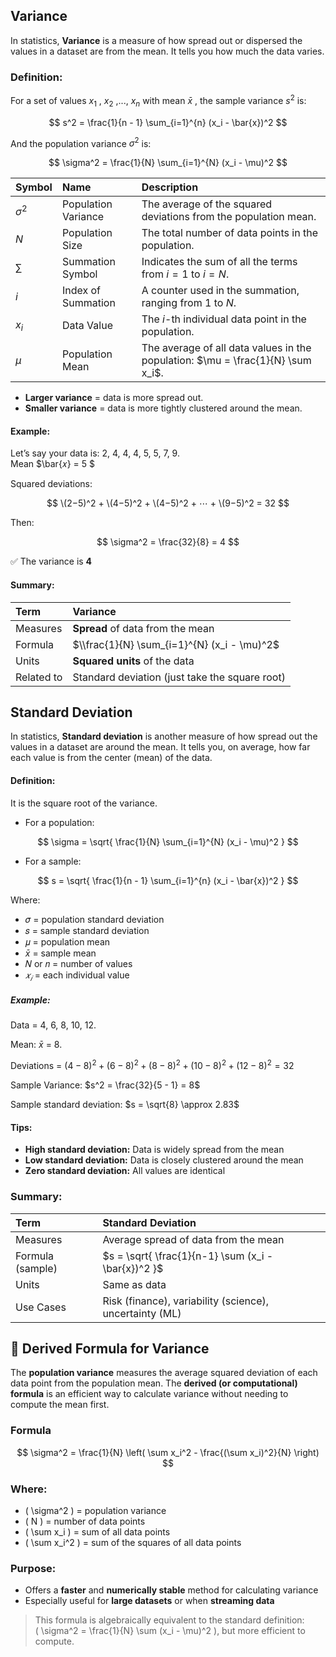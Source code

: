 ## Variance
In statistics, **Variance** is a measure of how spread out or dispersed the values in a dataset are from the mean. It tells you how much the data varies.

### Definition:
For a set of values $x_1$ , $x_2$ ,..., $x_n$  with mean $\bar{x}$ , the sample variance $s^2$ is:

$$
s^2 = \frac{1}{n - 1} \sum_{i=1}^{n} (x_i - \bar{x})^2
$$


And the population variance $\sigma^2$ is:  

$$
\sigma^2 = \frac{1}{N} \sum_{i=1}^{N} (x_i - \mu)^2
$$  

| Symbol     | Name                | Description                                                                     |
| :--------- | :------------------ | :------------------------------------------------------------------------------ |
| $\sigma^2$ | Population Variance | The average of the squared deviations from the population mean.                 |
| $N$        | Population Size     | The total number of data points in the population.                              |
| $\sum$     | Summation Symbol    | Indicates the sum of all the terms from $i = 1$ to $i = N$.                     |
| $i$        | Index of Summation  | A counter used in the summation, ranging from 1 to $N$.                         |
| $x_i$      | Data Value          | The $i$-th individual data point in the population.                             |
| $\mu$      | Population Mean     | The average of all data values in the population: $\mu = \frac{1}{N} \sum x_i$. |

- **Larger variance** = data is more spread out.
- **Smaller variance** = data is more tightly clustered around the mean.

#### Example:
Let’s say your data is: 2, 4, 4, 4, 5, 5, 7, 9.  
Mean $\bar{𝑥} = 5 $  

Squared deviations:  

$$
\(2−5)^2 + \(4−5)^2 + \(4−5)^2 + ⋯ + \(9−5)^2 = 32
$$  

Then:  

$$
\sigma^2 = \frac{32}{8} = 4
$$  

✅ The variance is **4**

#### Summary:
| Term       | Variance                                       |
| :--------- | :--------------------------------------------- |
| Measures   | **Spread** of data from the mean               |
| Formula    | $\\frac{1}{N} \sum_{i=1}^{N} (x_i - \mu)^2$    |
| Units      | **Squared units** of the data                  |
| Related to | Standard deviation (just take the square root) |

## Standard Deviation
In statistics, **Standard deviation** is another measure of how spread out the values in a dataset are around the mean. It tells you, on average, how far each value is from the center (mean) of the data.

#### Definition:
It is the square root of the variance.
- For a population:

$$
\sigma = \sqrt{ \frac{1}{N} \sum_{i=1}^{N} (x_i - \mu)^2 }
$$

- For a sample:

$$
s = \sqrt{ \frac{1}{n - 1} \sum_{i=1}^{n} (x_i - \bar{x})^2 }
$$

Where:
- 𝜎 = population standard deviation
- 𝑠 = sample standard deviation
- 𝜇 = population mean
- $\bar{x}$ = sample mean
- 𝑁 or 𝑛 = number of values
- $𝑥_𝑖$ = each individual value

##### Example:
Data = 4, 6, 8, 10, 12.  

Mean:  $\bar{x}$ = 8.  

Deviations = $(4 - 8)^2 + (6 - 8)^2 + (8 - 8)^2 + (10 - 8)^2 + (12 - 8)^2 = 32$

Sample Variance:  $s^2 = \frac{32}{5 - 1} = 8$

Sample standard deviation:   $s = \sqrt{8} \approx 2.83$

#### Tips:
- **High standard deviation:**	Data is widely spread from the mean
- **Low standard deviation:**	Data is closely clustered around the mean
- **Zero standard deviation:**	All values are identical

### Summary:
| Term             | Standard Deviation                                      |
| :--------------- | :------------------------------------------------------ |
| Measures         | Average spread of data from the mean                    |
| Formula (sample) | $s = \sqrt{ \frac{1}{n-1} \sum (x_i - \bar{x})^2 }$     |
| Units            | Same as data                                            |
| Use Cases        | Risk (finance), variability (science), uncertainty (ML) |

## 📐 Derived Formula for Variance

The **population variance** measures the average squared deviation of each data point from the population mean. The **derived (or computational) formula** is an efficient way to calculate variance without needing to compute the mean first.

### Formula

$$
\sigma^2 = \frac{1}{N} \left( \sum x_i^2 - \frac{(\sum x_i)^2}{N} \right)
$$

### Where:
- \( \sigma^2 \) = population variance  
- \( N \) = number of data points  
- \( \sum x_i \) = sum of all data points  
- \( \sum x_i^2 \) = sum of the squares of all data points  

### Purpose:
- Offers a **faster** and **numerically stable** method for calculating variance  
- Especially useful for **large datasets** or when **streaming data**

>  This formula is algebraically equivalent to the standard definition:  
> \( \sigma^2 = \frac{1}{N} \sum (x_i - \mu)^2 \), but more efficient to compute.


